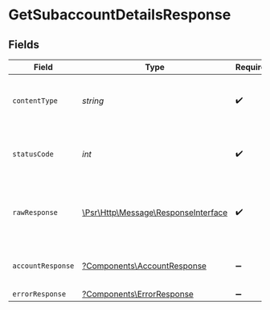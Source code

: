 # GetSubaccountDetailsResponse


## Fields

| Field                                                                                                        | Type                                                                                                         | Required                                                                                                     | Description                                                                                                  |
| ------------------------------------------------------------------------------------------------------------ | ------------------------------------------------------------------------------------------------------------ | ------------------------------------------------------------------------------------------------------------ | ------------------------------------------------------------------------------------------------------------ |
| `contentType`                                                                                                | *string*                                                                                                     | :heavy_check_mark:                                                                                           | HTTP response content type for this operation                                                                |
| `statusCode`                                                                                                 | *int*                                                                                                        | :heavy_check_mark:                                                                                           | HTTP response status code for this operation                                                                 |
| `rawResponse`                                                                                                | [\Psr\Http\Message\ResponseInterface](https://www.php-fig.org/psr/psr-7/#33-psrhttpmessageresponseinterface) | :heavy_check_mark:                                                                                           | Raw HTTP response; suitable for custom response parsing                                                      |
| `accountResponse`                                                                                            | [?Components\AccountResponse](../../Models/Components/AccountResponse.md)                                    | :heavy_minus_sign:                                                                                           | The request was processed successfully                                                                       |
| `errorResponse`                                                                                              | [?Components\ErrorResponse](../../Models/Components/ErrorResponse.md)                                        | :heavy_minus_sign:                                                                                           | Unauthorized.                                                                                                |